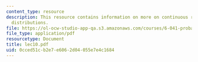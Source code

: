 ```yaml
---
content_type: resource
description: This resource contains information on more on continuous r.v.s, and derived
  distributions.
file: https://ol-ocw-studio-app-qa.s3.amazonaws.com/courses/6-041-probabilistic-systems-analysis-and-applied-probability-spring-2006/0cced51cb2e7e6062d04055e7e4c1684_lec10.pdf
file_type: application/pdf
resourcetype: Document
title: lec10.pdf
uid: 0cced51c-b2e7-e606-2d04-055e7e4c1684
---
```

